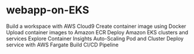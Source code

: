 # webapp-on-EKS
Build a workspace with AWS Cloud9
Create container image using Docker
Upload container images to Amazon ECR
Deploy Amazon EKS clusters and services
Explore Container Insights
Auto-Scaling Pod and Cluster
Deploy service with AWS Fargate
Build CI/CD Pipeline
